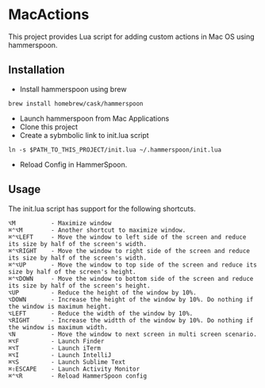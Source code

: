 # MacActions
This project provides Lua script for adding custom actions in Mac OS using hammerspoon. 

## Installation  

- Install hammerspoon using brew 
```
brew install homebrew/cask/hammerspoon
```
- Launch hammerspoon from Mac Applications 
- Clone this project 
- Create a sybmbolic link to init.lua script
```
ln -s $PATH_TO_THIS_PROJECT/init.lua ~/.hammerspoon/init.lua
```
- Reload Config in HammerSpoon. 

## Usage

The init.lua script has support for the following shortcuts. 

	⌥M 			- Maximize window
	⌘⌃⌥M		- Another shortcut to maximize window.
	⌘⌃⌥LEFT		- Move the window to left side of the screen and reduce its size by half of the screen's width.
	⌘⌃⌥RIGHT	- Move the window to right side of the screen and reduce its size by half of the screen's width.
	⌘⌃⌥UP		- Move the window to top side of the screen and reduce its size by half of the screen's height.
	⌘⌃⌥DOWN		- Move the window to bottom side of the screen and reduce its size by half of the screen's height.
	⌥UP			- Reduce the height of the window by 10%.
	⌥DOWN		- Increase the height of the window by 10%. Do nothing if the window is maximum height.
	⌥LEFT		- Reduce the width of the window by 10%.
	⌥RIGHT		- Increase the widtth of the window by 10%. Do nothing if the window is maximum width. 
	⌥N          - Move the window to next screen in multi screen scenario. 
	⌘⌥F 		- Launch Finder 
	⌘⌥T         - Launch iTerm  
	⌘⌥I         - Launch IntelliJ
	⌘⌥S 		- Launch Sublime Text
	⌘⇧ESCAPE    - Launch Activity Monitor
	⌘⌃⌥R        - Reload HammerSpoon config

